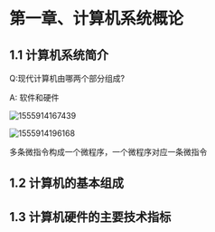 # 第一章、计算机系统概论

## 1.1 计算机系统简介

Q:现代计算机由哪两个部分组成?

A: 软件和硬件

![1555914167439](1555914167439.png)

![1555914196168](1555914196168.png)



多条微指令构成一个微程序，一个微程序对应一条微指令

## 1.2 计算机的基本组成

## 1.3 计算机硬件的主要技术指标

